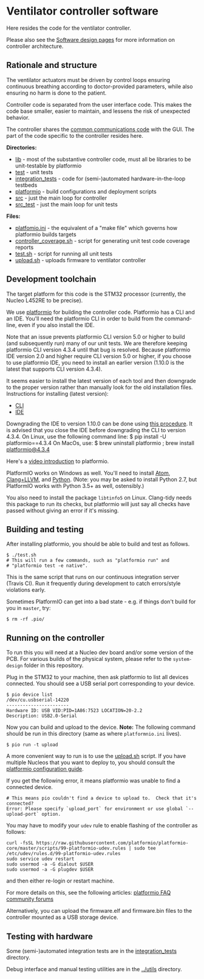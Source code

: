 # Ventilator controller software

Here resides the code for the ventilator controller.

Please also see the [Software design pages](../design/controller_architecture.md) for more information on controller architecture.

## Rationale and structure

The ventilator actuators must be driven by control loops ensuring continuous
breathing according to doctor-provided parameters, while also ensuring
no harm is done to the patient.

Controller code is separated from the user interface code. This makes the code base
smaller, easier to maintain, and lessens the risk of unexpected behavior.

The controller shares the [common communications code](../common) with the GUI.
The part of the code specific to the controller resides here.

**Directories:**
* [lib](lib) - most of the substantive controller code, must all be libraries to be unit-testable by platformio
* [test](test) - unit tests
* [integration_tests](integration_tests) - code for (semi-)automated hardware-in-the-loop testbeds
* [platformio](platformio) - build configurations and deployment scripts
* [src](src) - just the main loop for controller
* [src_test](src_test) - just the main loop for unit tests

**Files:**
* [platfomio.ini](platformio.ini) - the equivalent of a "make file" which governs how platformio builds targets
* [controller_coverage.sh](controller_coverage.sh) - script for generating unit test code coverage reports
* [test.sh](test.sh) - script for running all unit tests
* [upload.sh](upload.sh) - uploads firmware to ventilator controller

## Development toolchain

The target platform for this code is the STM32 processor (currently, the Nucleo L452RE to be precise).

We use [platformio](https://platformio.org/) for building the controller code.
Platformio has a CLI and an IDE. You'll need the platformio CLI in order to build
from the command-line, even if you also install the IDE.

Note that an issue prevents platformio CLI version 5.0 or higher to build (and subsequently run) many of our unit tests. We are therefore keeping platformio CLI version 4.3.4 until that bug is resolved.
Because platformio IDE version 2.0 and higher require CLI version 5.0 or higher, if you choose to use platformio IDE, you need to install an earlier version (1.10.0 is the latest that supports CLI version 4.3.4).

It seems easier to install the latest version of each tool and then downgrade to the proper version rather than manually look for the old installation files.
Instructions for installing (latest version):
 * [CLI](https://docs.platformio.org/en/latest/core/installation.html#super-quick-mac-linux)
 * [IDE](https://docs.platformio.org/en/latest/integration/ide/vscode.html#installation)

Downgrading the IDE to version 1.10.0 can be done using [this procedure](https://community.platformio.org/t/stop-platformio-core-from-updating/10766/2).
It is advised that you close the IDE before downgrading the CLI to version 4.3.4.
On Linux, use the following command line: $ pip install -U platformio==4.3.4
On MacOs, use: $ brew uninstall platformio ; brew install platformio@4.3.4

Here's a [video introduction](https://www.youtube.com/watch?v=EIkGTwLOD7o) to platformio.

PlatformIO works on Windows as well.
You'll need to install [Atom](https://atom.io/),
[Clang+LLVM](https://releases.llvm.org/download.html),
and [Python](https://www.python.org/downloads/windows/).
(Note: you may be asked to install Python 2.7, but PlatformIO works with Python 3.5+ as well, ostensibly.)

You also need to install the package `libtinfo5` on Linux. Clang-tidy needs this package to run its checks, but platformio will just say all checks have passed without giving an error if it's missing.

## Building and testing

After installing platformio, you should be able to build and test as follows.

```
$ ./test.sh
# This will run a few commands, such as "platformio run" and
# "platformio test -e native".
```

This is the same script that runs on our continuous integration server (Travis CI).
Run it frequently during development to catch errors/style violations early.

Sometimes PlatformIO can get into a bad state -
e.g. if things don't build for you in `master`, try:


```
$ rm -rf .pio/
```

## Running on the controller

To run this you will need at a Nucleo dev board and/or some version of the PCB.
For various builds of the physical system, please refer to the `system-design`
folder in this repository.

Plug in the STM32 to your machine, then ask platformio to list all devices connected.
You should see a USB serial port corresponding to your device.

```
$ pio device list
/dev/cu.usbserial-14220
-----------------------
Hardware ID: USB VID:PID=1A86:7523 LOCATION=20-2.2
Description: USB2.0-Serial
```

Now you can build and upload to the device.
**Note:** The following command should be run in this directory (same as where `platformnio.ini` lives).

```
$ pio run -t upload
```

A more convenient way to run is to use the [upload.sh](upload.sh) script. If you have multiple Nucleos that you
want to deploy to, you should consult the [platformio configuration guide](platformio).

If you get the following error, it means platformio was unable to find a connected device.

```
# This means pio couldn't find a device to upload to.  Check that it's connected?
Error: Please specify `upload_port` for environment or use global `--upload-port` option.
```

You may have to modify your `udev` rule to enable flashing of the controller as follows:

```
curl -fsSL https://raw.githubusercontent.com/platformio/platformio-core/master/scripts/99-platformio-udev.rules | sudo tee /etc/udev/rules.d/99-platformio-udev.rules
sudo service udev restart
sudo usermod -a -G dialout $USER
sudo usermod -a -G plugdev $USER
```
and then either re-login or restart machine.

For more details on this, see the following articles:
[platformio FAQ](https://docs.platformio.org/en/latest/faq.html#platformio-udev-rules)
[community forums](https://community.platformio.org/t/stm32-vs-code-mbed-upload-issue-error-libusb-open-failed-with-libusb-error-access-error-open-failed/10650)

Alternatively, you can upload the firmware.elf and firmware.bin files to the controller mounted as a USB storage device.

## Testing with hardware

Some (semi-)automated integration tests are in the [integration_tests](integration_tests) directory.

Debug interface and manual testing utilities are in the [../utils](../utils) directory.
